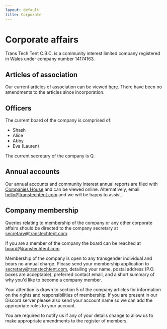 ```yaml
---
layout: default
title: Corporate
---
```


# Corporate affairs

Trans Tech Tent C.B.C. is a community interest limited company registered in Wales under company number 14174163.

## Articles of association

Our current articles of association can be viewed [here](/res/articles.pdf). There have been no amendments to the articles since incorporation.

## Officers

The current board of the company is comprised of:
- Shash
- Alice
- Abby
- Eva (Lauren)

The current secretary of the company is Q.

## Annual accounts

Our annual accounts and community interest annual reports are filed with [Companies House](https://find-and-update.company-information.service.gov.uk/company/14174163/filing-history) and can be viewed online. Alternatively, email [hello@transtechtent.com](mailto:hello@transtechtent.com) and we will be happy to assist.

## Company membership

Queries relating to membership of the company or any other corporate affairs should be directed to the
company secretary at [secretary@transtechtent.com](mailto:secretary@transtechtent.com).

If you are a member of the company the board can be reached at [board@transtechtent.com](mailto:board@transtechtent.com).

Membership of the company is open to any transgender individual and bears no annual charge.
Please send your membership application to [secretary@transtechtent.com](mailto:secretary@transtechtent.com),
detailing your name, postal address (P.O. boxes are acceptable), preferred contact email, and a short summary of
why you'd like to become a company member.

Your attention is drawn to section 5 of the company articles
for information on the rights and responsibilities of membership. If you are present in our Discord server 
please also send your account name so we can add the appropriate roles to your account.

You are required to notify us if any of your details change to allow us to make appropriate amendments to the
register of members.
